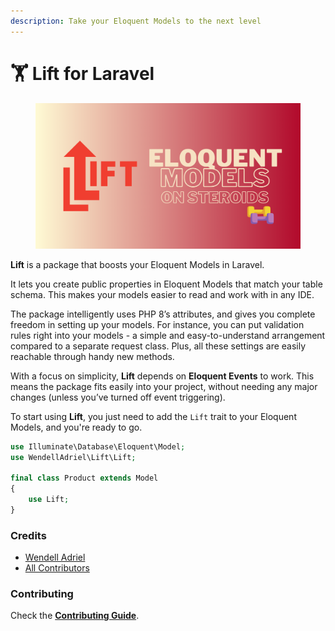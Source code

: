 ```yaml
---
description: Take your Eloquent Models to the next level
---
```


# 🏋 Lift for Laravel

<figure><img src=".gitbook/assets/laravel-lift-banner.png" alt=""><figcaption></figcaption></figure>

**Lift** is a package that boosts your Eloquent Models in Laravel.

It lets you create public properties in Eloquent Models that match your table schema. This makes your models easier to read and work with in any IDE.

The package intelligently uses PHP 8’s attributes, and gives you complete freedom in setting up your models. For instance, you can put validation rules right into your models - a simple and easy-to-understand arrangement compared to a separate request class. Plus, all these settings are easily reachable through handy new methods.

With a focus on simplicity, **Lift** depends on **Eloquent Events** to work. This means the package fits easily into your project, without needing any major changes (unless you’ve turned off event triggering).

To start using **Lift**, you just need to add the `Lift` trait to your Eloquent Models, and you're ready to go.

```php
use Illuminate\Database\Eloquent\Model;
use WendellAdriel\Lift\Lift;

final class Product extends Model
{
    use Lift;
}
```

### Credits <a href="#credits" id="credits"></a>

* [Wendell Adriel](https://github.com/WendellAdriel)
* [All Contributors](https://github.com/WendellAdriel/laravel-lift/graphs/contributors)

### Contributing <a href="#contributing" id="contributing"></a>

Check the [**Contributing Guide**](https://github.com/WendellAdriel/laravel-lift/blob/main/CONTRIBUTING.md).
